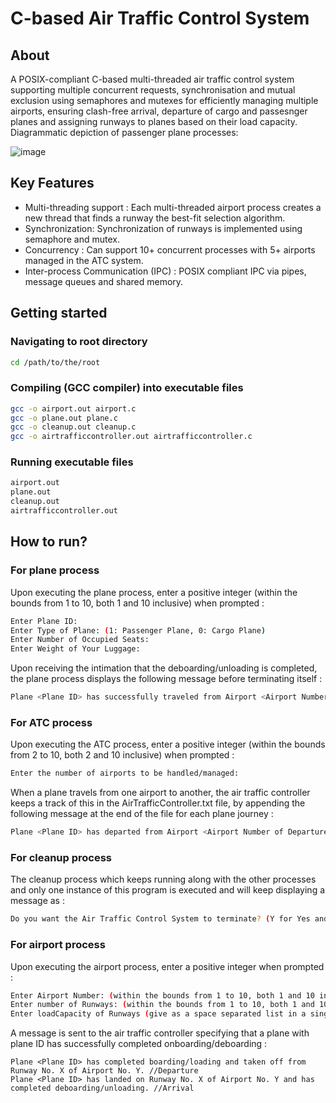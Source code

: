 # C-based Air Traffic Control System

## About

A POSIX-compliant C-based multi-threaded air traffic control system supporting multiple concurrent requests, synchronisation and mutual exclusion using semaphores and mutexes for efficiently managing multiple airports, ensuring clash-free arrival, departure of cargo and passesnger planes and assigning runways to planes based on their load capacity. Diagrammatic depiction of passenger plane processes:

![image](https://github.com/user-attachments/assets/15a90ee1-b77a-4739-b66e-4c075d4261be)

## Key Features
- Multi-threading support : Each multi-threaded airport process creates a new thread that finds a runway the best-fit selection algorithm.
- Synchronization: Synchronization of runways is implemented using semaphore and mutex.
- Concurrency : Can support 10+ concurrent processes with 5+ airports managed in the ATC system.
- Inter-process Communication (IPC) : POSIX compliant IPC via pipes, message queues and shared memory.

## Getting started

### Navigating to root directory
```sh
cd /path/to/the/root
```

### Compiling (GCC compiler) into executable files
```sh
gcc -o airport.out airport.c
gcc -o plane.out plane.c
gcc -o cleanup.out cleanup.c
gcc -o airtrafficcontroller.out airtrafficcontroller.c
```

### Running executable files
```sh
airport.out
plane.out
cleanup.out
airtrafficcontroller.out
```
## How to run?

### For plane process
Upon executing the plane process, enter a positive integer (within the bounds from 1 to 10, both 1 and 10 inclusive) when prompted :
```sh
Enter Plane ID:
Enter Type of Plane: (1: Passenger Plane, 0: Cargo Plane)
Enter Number of Occupied Seats:
Enter Weight of Your Luggage:
```

Upon receiving the intimation that the deboarding/unloading is completed, the plane process displays the following message before terminating itself :
```sh
Plane <Plane ID> has successfully traveled from Airport <Airport Number of Departure Airport> to Airport <Airport Number of Arrival Airport>!
```
### For ATC process
Upon executing the ATC process, enter a positive integer (within the bounds from 2 to 10, both 2 and 10 inclusive) when prompted :
```sh
Enter the number of airports to be handled/managed:
```

When a plane travels from one airport to another, the air traffic controller keeps a track of this in the AirTrafficController.txt file, by appending the following message at the end of the file for each plane journey :
```sh
Plane <Plane ID> has departed from Airport <Airport Number of Departure Airport> and will land at Airport <Airport Number of Arrival Airport>.
```
### For cleanup process
The cleanup process which keeps running along with the other processes and only one instance of this program is executed and will keep displaying a message as :
```sh
Do you want the Air Traffic Control System to terminate? (Y for Yes and N for No)
```

### For airport process
Upon executing the airport process, enter a positive integer when prompted :
```sh
Enter Airport Number: (within the bounds from 1 to 10, both 1 and 10 inclusive)
Enter number of Runways: (within the bounds from 1 to 10, both 1 and 10 inclusive)
Enter loadCapacity of Runways (give as a space separated list in a single line):
```

A message is sent to the air traffic controller specifying that a plane with plane ID has successfully completed onboarding/deboarding :
```
Plane <Plane ID> has completed boarding/loading and taken off from Runway No. X of Airport No. Y. //Departure
Plane <Plane ID> has landed on Runway No. X of Airport No. Y and has completed deboarding/unloading. //Arrival
```
